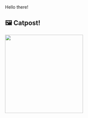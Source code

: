 Hello there!



## 🖼️ Catpost!

<sub>
    <img src="https://cdn2.thecatapi.com/images/acl.jpg" height="256">
</sub>

